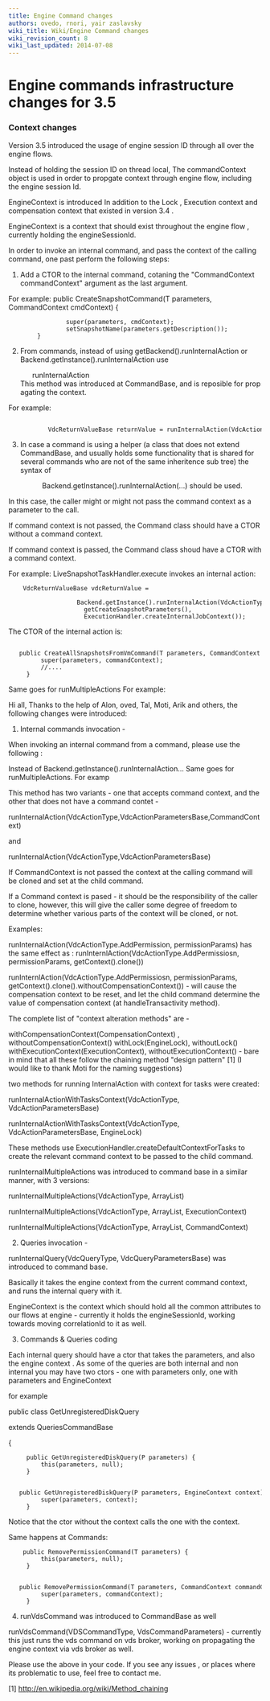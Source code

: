 ```yaml
---
title: Engine Command changes
authors: ovedo, rnori, yair zaslavsky
wiki_title: Wiki/Engine Command changes
wiki_revision_count: 8
wiki_last_updated: 2014-07-08
---
```


# Engine commands infrastructure changes for 3.5

### Context changes

Version 3.5 introduced the usage of engine session ID through all over the engine flows.

Instead of holding the session ID on thread local, The commandContext object is used in order to propgate context through engine flow, including the engine session Id.

EngineContext is introduced In addition to the Lock , Execution context and compensation context that existed in version 3.4 .

EngineContext is a context that should exist throughout the engine flow , currently holding the engineSessionId.

In order to invoke an internal command, and pass the context of the calling command, one past perform the following steps:

1. Add a CTOR to the internal command, cotaning the "CommandContext commandContext" argument as the last argument.

For example:
 public CreateSnapshotCommand(T parameters, CommandContext cmdContext) {

                    super(parameters, cmdContext);      
                    setSnapshotName(parameters.getDescription());
            }

2. From commands, instead of using getBackend().runInternalAction or Backend.getInstance().runInternalAction use

            runInternalAction       
      This method was introduced at CommandBase, and is reposible for propagating the context.

For example:

                 VdcReturnValueBase returnValue = runInternalAction(VdcActionType.HotPlugDiskToVm, params);       

3. In case a command is using a helper (a class that does not extend CommandBase, and usually holds some functionality that is shared for several commands who are not of the same inheritence sub tree) the syntax of

                 Backend.getInstance().runInternalAction(...) should be used. 

In this case, the caller might or might not pass the command context as a parameter to the call.

If command context is not passed, the Command class should have a CTOR without a command context.

If command context is passed, the Command class shoud have a CTOR with a command context.

For example: LiveSnapshotTaskHandler.execute invokes an internal action:

        VdcReturnValueBase vdcReturnValue =
                         Backend.getInstance().runInternalAction(VdcActionType.CreateAllSnapshotsFromVm,
                         getCreateSnapshotParameters(),
                         ExecutionHandler.createInternalJobContext());

The CTOR of the internal action is:

         public CreateAllSnapshotsFromVmCommand(T parameters, CommandContext commandContext) {
             super(parameters, commandContext);
             //....
         }

Same goes for runMultipleActions
 For example:

Hi all, Thanks to the help of Alon, oved, Tal, Moti, Arik and others, the following changes were introduced:

1. Internal commands invocation -

When invoking an internal command from a command, please use the following :

Instead of Backend.getInstance().runInternalAction... Same goes for runMultipleActions. For examp

This method has two variants - one that accepts command context, and the other that does not have a command contet -

runInternalAction(VdcActionType,VdcActionParametersBase,CommandContext)

and

runInternalAction(VdcActionType,VdcActionParametersBase)

If CommandContext is not passed the context at the calling command will be cloned and set at the child command.

If a Command context is pased - it should be the responsibility of the caller to clone, however, this will give the caller some degree of freedom to determine whether various parts of the context will be cloned, or not.

Examples:

runInternalAction(VdcActionType.AddPermission, permissionParams) has the same effect as : runInternlAction(VdcActionType.AddPermissiosn, permissionParams, getContext().clone())

runInternlAction(VdcActionType.AddPermissiosn, permissionParams, getContext().clone().withoutCompensationContext()) - will cause the compensation context to be reset, and let the child command determine the value of compensation context (at handleTransactivity method).

The complete list of "context alteration methods" are -

withCompensationContext(CompensationContext) , withoutCompensationContext() withLock(EngineLock), withoutLock() withExecutionContext(ExecutionContext), withoutExecutionContext() - bare in mind that all these follow the chaining method "design pattern" [1] (I would like to thank Moti for the naming suggestions)

two methods for running InternalAction with context for tasks were created:

runInternalActionWithTasksContext(VdcActionType, VdcActionParametersBase)

runInternalActionWithTasksContext(VdcActionType, VdcActionParametersBase, EngineLock)

These methods use ExecutionHandler.createDefaultContextForTasks to create the relevant command context to be passed to the child command.

runInternalMultipleActions was introduced to command base in a similar manner, with 3 versions:

runInternalMultipleActions(VdcActionType, ArrayList<VdcActionParametersBase>)

runInternalMultipleActions(VdcActionType, ArrayList<VdcActionParametersBase>, ExecutionContext)

runInternalMultipleActions(VdcActionType, ArrayList<VdcActionParametersBase>, CommandContext)

2. Queries invocation -

runInternalQuery(VdcQueryType, VdcQueryParametersBase) was introduced to command base.

Basically it takes the engine context from the current command context, and runs the internal query with it.

EngineContext is the context which should hold all the common attributes to our flows at engine - currently it holds the engineSessionId, working towards moving correlationId to it as well.

3. Commands & Queries coding

Each internal query should have a ctor that takes the parameters, and also the engine context . As some of the queries are both internal and non internal you may have two ctors - one with parameters only, one with parameters and EngineContext

for example

public class GetUnregisteredDiskQuery

extends QueriesCommandBase

{

         public GetUnregisteredDiskQuery(P parameters) {
             this(parameters, null);
         }

         public GetUnregisteredDiskQuery(P parameters, EngineContext context) {
             super(parameters, context);
         }

Notice that the ctor without the context calls the one with the context.

Same happens at Commands:

        public RemovePermissionCommand(T parameters) {
             this(parameters, null);
         }

         public RemovePermissionCommand(T parameters, CommandContext commandContext) {
             super(parameters, commandContext);
         }

4. runVdsCommand was introduced to CommandBase as well

runVdsCommand(VDSCommandType, VdsCommandParameters) - currently this just runs the vds command on vds broker, working on propagating the engine context via vds broker as well.

Please use the above in your code. If you see any issues , or places where its problematic to use, feel free to contact me.

[1] <http://en.wikipedia.org/wiki/Method_chaining>
